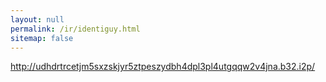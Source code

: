 ```yaml
---
layout: null
permalink: /ir/identiguy.html
sitemap: false
---
```


http://udhdrtrcetjm5sxzskjyr5ztpeszydbh4dpl3pl4utgqqw2v4jna.b32.i2p/

